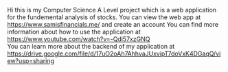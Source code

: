 Hi this is my Computer Science A Level project which is a web application for the fundemental analysis of stocks.
You can view the web app at https://www.samisfinancials.me/ and create an account
You can find more information about how to use the application at https://www.youtube.com/watch?v=-Qdi57xzGNQ  
You can learn more about the backend of my application at https://drive.google.com/file/d/17uO2oAh7AhhvaJUxvipT7doVxK4DGaqQ/view?usp=sharing
